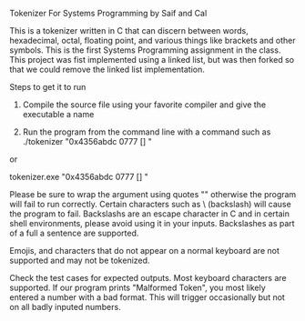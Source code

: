 Tokenizer For Systems Programming by Saif and Cal

This is a tokenizer written in C that can discern between words, hexadecimal, octal, floating point, and various things like brackets and other symbols. This is the first Systems Programming assignment in the class. This project was fist implemented using a linked list, but was then forked so that we could remove the linked list implementation. 

Steps to get it to run

1) Compile the source file using your favorite compiler and give the executable a name

2) Run the program from the command line with a command such as ./tokenizer "0x4356abdc 0777 [] "

or

tokenizer.exe "0x4356abdc 0777 [] "

Please be sure to wrap the argument using quotes "" otherwise the program will fail to run correctly. Certain characters such as \ (backslash) will cause the program to fail. Backslashs are an escape character in C and in certain shell environments, please avoid using it in your inputs. Backslashes as part of a full a sentence are supported.

Emojis, and characters that do not appear on a normal keyboard are not supported and may not be tokenized.

Check the test cases for expected outputs. Most keyboard characters are supported. If our program prints "Malformed Token", you most likely entered a number with a bad format. This will trigger occasionally but not on all badly inputed numbers. 




